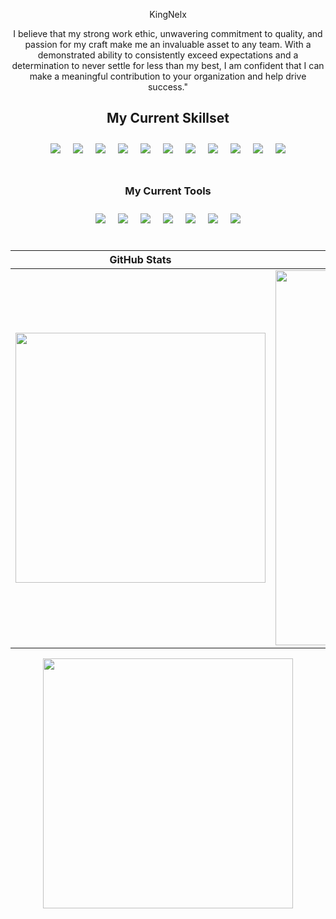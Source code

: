 <div align="center">
  <p>  KingNelx  </p>
  I believe that my strong work ethic, unwavering commitment to quality, and passion for my craft make me an invaluable asset to any team. With a demonstrated ability to consistently exceed expectations and a determination to never settle for less than my best, I am confident that I can make a meaningful contribution to your organization and help drive success."
  </div>

<h2 align="center"> My Current Skillset </h2>
<div align="center" style="display:flex; flex-wrap:wrap; justify-content:center;">
  <img src="https://img.icons8.com/color/48/000000/html-5--v1.png" style="margin:10px;"/>
  <img src="https://img.icons8.com/color/48/000000/css3.png" style="margin:10px;"/>
  <img src="https://img.icons8.com/color/48/000000/javascript--v1.png" style="margin:10px;"/>
  <img src="https://img.icons8.com/color/48/000000/react-native.png" style="margin:10px;"/>
  <img src="https://img.icons8.com/color/48/000000/c-plus-plus-logo.png" style="margin:10px;"/>
  <img src="https://img.icons8.com/color/48/000000/java-coffee-cup-logo.png" style="margin:10px;"/>
  <img src="https://img.icons8.com/color/48/000000/spring-logo.png" style="margin:10px;"/>
   <img src="https://img.icons8.com/color/48/000000/django.png" style="margin:10px;"/>
  <img src="https://img.icons8.com/color/48/000000/python--v1.png" style="margin:10px;"/>
  <img src="https://img.icons8.com/color/48/000000/mongodb.png" style="margin:10px;"/>
    <img src="https://img.icons8.com/color/48/000000/mysql-logo.png" style="margin:10px;"/>
</div>
<br>
<h3 align="center"> My Current Tools </h3>
<div align="center" style="display:flex; flex-wrap:wrap; justify-content:center;">
<img src="https://img.icons8.com/fluent/48/000000/visual-studio-code-2019.png" style="margin:10px;"/>
  <img src="https://img.icons8.com/color/48/000000/pycharm.png" style="margin:10px;"/>
<img src="https://img.icons8.com/color/48/000000/intellij-idea.png" style="margin:10px;"/>
<img src="https://img.icons8.com/color/48/000000/postman-api.png" style="margin:10px;"/>
<img src="https://img.icons8.com/color/48/000000/figma.png" style="margin:10px;"/>
<img src="https://img.icons8.com/color/48/000000/mysql.png" style="margin:10px;"/>
<img src="https://img.icons8.com/color/48/000000/mongodb.png" style="margin:10px;"/>

</div>
<br>

| GitHub Stats | Contributions | 
| --- | --- | 
| <img src="https://github-readme-stats.vercel.app/api?username=KingNelx&show_icons=true&theme=radical" width="400" /> | <img src="https://github-readme-streak-stats.herokuapp.com/?user=KingNelx" width="600" /> | 

<div align="center"><img src="https://github-readme-stats.vercel.app/api/top-langs/?username=KingNelx&langs_count=3&bg_color=45,e96443,904e95&title_color=fff&text_color=fff" width="400" /></div> 


